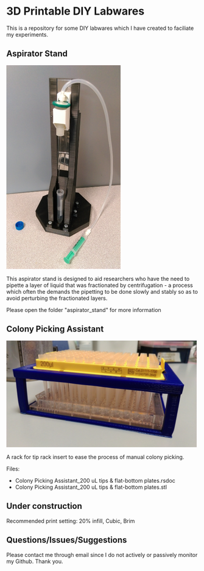 # 3D Printable DIY Labwares

This is a repository for some DIY labwares which I have created to faciliate my experiments.

## Aspirator Stand

<img src="https://github.com/tyhho/DIY_labware/blob/master/aspirator_stand/images/AS_FrontView.jpg" alt="Aspirator Stand Front View" width="300">

This aspirator stand is designed to aid researchers who have the need to pipette a layer of liquid that was fractionated by centrifugation - a process which often the demands the pipetting to be done slowly and stably so as to avoid perturbing the fractionated layers.

Please open the folder "aspirator_stand" for more information

## Colony Picking Assistant

<img src="https://github.com/tyhho/DIY_labware/blob/master/diy_labware_images/ColonyPickingAssistant.jpg" alt="Colony Picking Assistant Cover" width="500">

A rack for tip rack insert to ease the process of manual colony picking.

Files:
* Colony Picking Assistant_200 uL tips & flat-bottom plates.rsdoc
* Colony Picking Assistant_200 uL tips & flat-bottom plates.stl

## Under construction

Recommended print setting: 20% infill, Cubic, Brim

## Questions/Issues/Suggestions
Please contact me through email since I do not actively or passively monitor my Github. Thank you.
